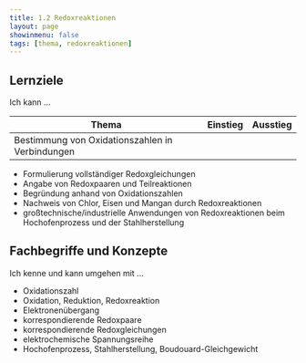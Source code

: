 ```yaml
---
title: 1.2 Redoxreaktionen
layout: page
showinmenu: false
tags: [thema, redoxreaktionen]
---
```


## Lernziele

Ich kann ...

| Thema | Einstieg | Ausstieg |
| ---   | ---      | ---      |
| Bestimmung von Oxidationszahlen in Verbindungen |
- Formulierung vollständiger Redoxgleichungen
- Angabe von Redoxpaaren und Teilreaktionen
- Begründung anhand von Oxidationszahlen
- Nachweis von Chlor, Eisen und Mangan durch Redoxreaktionen
- großtechnische/industrielle Anwendungen von Redoxreaktionen beim Hochofenprozess und der Stahlherstellung

## Fachbegriffe und Konzepte

Ich kenne und kann umgehen mit ...

- Oxidationszahl
- Oxidation, Reduktion, Redoxreaktion
- Elektronenübergang
- korrespondierende Redoxpaare
- korrespondierende Redoxgleichungen
- elektrochemische Spannungsreihe
- Hochofenprozess, Stahlherstellung, Boudouard-Gleichgewicht



